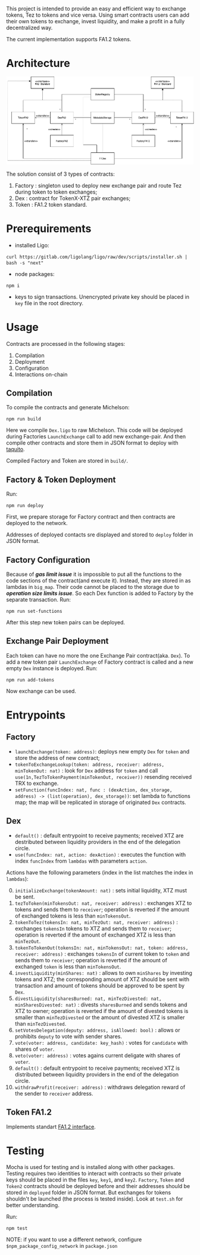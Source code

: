 This project is intended to provide an easy and efficient way to exchange tokens,
Tez to tokens and vice versa. Using smart contracts users can add their own tokens
to exchange, invest liquidity, and make a profit in a fully decentralized way.

The current implementation supports FA1.2 tokens.

# Architecture

![Architecture](Architecture.png)

The solution consist of 3 types of contracts:

1. Factory : singleton used to deploy new exchange pair and route Tez during token to token exchanges;
2. Dex : contract for TokenX-XTZ pair exchanges;
3. Token : FA1.2 token standard.

# Prerequirements

- installed Ligo:

```
curl https://gitlab.com/ligolang/ligo/raw/dev/scripts/installer.sh | bash -s "next"
```

- node packages:

```
npm i
```

- keys to sign transactions. Unencrypted private key should be placed in `key` file in the root directory.

# Usage

Contracts are processed in the following stages:

1. Compilation
2. Deployment
3. Configuration
4. Interactions on-chain

## Compilation

To compile the contracts and generate Michelson:

```
npm run build
```

Here we compile `Dex.ligo` to raw Michelson. This code will be deployed during Factories `LaunchExchange` call to add new exchange-pair. And then compile other contracts and store them in JSON format to deploy with [taquito](https://tezostaquito.io/).

Сompiled Factory and Token are stored in `build/`.

## Factory & Token Deployment

Run:

```
npm run deploy
```

First, we prepare storage for Factory contract and then contracts are deployed to the network.

Addresses of deployed contacts sre displayed and stored to `deploy` folder in JSON format.

## Factory Configuration

Because of **_gas limit issue_** it is impossible to put all the functions to the code sections of the contract(and execute it). Instead, they are stored in as lambdas in `big_map`. Their code cannot be placed to the storage due to **_operation size limits issue_**. So each Dex function is added to Factory by the separate transaction. Run:

```
npm run set-functions
```

After this step new token pairs can be deployed.

## Exchange Pair Deployment

Each token can have no more the one Exchange Pair contract(aka. `Dex`). To add a new token pair `LaunchExchange` of Factory contract is called and a new empty `Dex` instance is deployed.
Run:

```
npm run add-tokens
```

Now exchange can be used.

# Entrypoints

## Factory

- `launchExchange(token: address)`: deploys new empty `Dex` for `token` and store the address of new contract;
- `tokenToExchangeLookup(token: address, receiver: address, minTokenOut: nat)` : look for `Dex` address for `token` and call `use(1n,TezToTokenPayment(minTokenOut, receiver))` resending received TRX to exchange.
- `setFunction(funcIndex: nat, func : (dexAction, dex_storage, address) -> (list(operation), dex_storage))`: set lambda to functions map; the map will be replicated in storage of originated `Dex` contracts.

## Dex

- `default()` : default entrypoint to receive payments; received XTZ are destributed between liquidity providers in the end of the delegation circle.
- `use(funcIndex: nat, action: dexAction)` : executes the function with index `funcIndex` from `lambdas` with parameters `action`.

Actions have the following parameters (index in the list matches the index in `lambdas`):

0. `initializeExchange(tokenAmount: nat)` : sets initial liquidity, XTZ must be sent.
1. `tezToToken(minTokensOut: nat, receiver: address)` : exchanges XTZ to tokens and sends them to `receiver`; operation is reverted if the amount of exchanged tokens is less than `minTokensOut`.
2. `tokenToTez(tokensIn: nat, minTezOut: nat, receiver: address)` : exchanges `tokensIn` tokens to XTZ and sends them to `receiver`; operation is reverted if the amount of exchanged XTZ is less than `minTezOut`.
3. `tokenToTokenOut(tokensIn: nat, minTokensOut: nat, token: address, receiver: address)` : exchanges `tokensIn` of current token to `token` and sends them to `receiver`; operation is reverted if the amount of exchanged `token` is less than `minTokensOut`.
4. `investLiquidity(minShares: nat)` : allows to own `minShares` by investing tokens and XTZ; the corresponding amount of XTZ should be sent with transaction and amount of tokens should be approved to be spent by `Dex`.
5. `divestLiquidity(sharesBurned: nat, minTezDivested: nat, minSharesDivested: nat)` : divests `sharesBurned` and sends tokens and XTZ to owner; operation is reverted if the amount of divested tokens is smaller than `minTezDivested` or the amount of divested XTZ is smaller than `minTezDivested`.
6. `setVotesDelegation(deputy: address, isAllowed: bool)` : allows or prohibits `deputy` to vote with sender shares.
7. `vote(voter: address, candidate: key_hash)` : votes for `candidate` with shares of `voter`.
8. `veto(voter: address)` : votes agains current deligate with shares of `voter`.
9. `default()` : default entrypoint to receive payments; received XTZ is distributed between liquidity providers in the end of the delegation circle.
10. `withdrawProfit(receiver: address)` : withdraws delegation reward of the sender to `receiver` address.

## Token FA1.2

Implements standart [FA1.2 interface](https://gitlab.com/tzip/tzip/-/blob/master/proposals/tzip-7/tzip-7.md).

# Testing

Mocha is used for testing and is installed along with other packages. Testing requires two identities to interact with contracts so their private keys should be placed in the files `key`, `key1`, and `key2`. `Factory`, `Token` and `Token2` contracts should be deployed before and their addresses should be stored in `deployed` folder in JSON format. But exchanges for tokens shouldn't be launched (the process is tested inside). Look at `test.sh` for better understanding.

Run:

```
npm test
```

NOTE: if you want to use a different network, configure `$npm_package_config_network` in `package.json`
